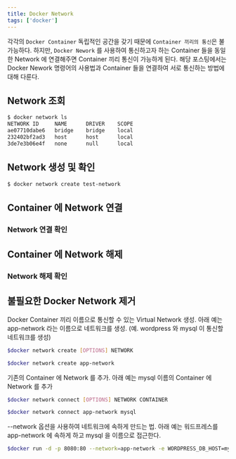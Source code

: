 ```yaml
---
title: Docker Network
tags: ['docker']
---
```


각각의 `Docker Container`  독립적인 공간을 갖기 때문에 `Container 끼리의 통신`은 불가능하다. 하지만, `Docker Nework` 를 사용하여 통신하고자 하는 Container 들을 동일한 Network 에 연결해주면 Container 끼리 통신이 가능하게 된다.  해당 포스팅에서는 Docker Nework 명령어의 사용법과 Container 들을 연결하여 서로 통신하는 방법에 대해 다룬다.

## Network 조회 
```bash
$ docker network ls
NETWORK ID     NAME      DRIVER    SCOPE
ae07710dabe6   bridge    bridge    local
232402bf2ad3   host      host      local
3de7e3b06e4f   none      null      local
```

## Network 생성 및 확인
```bash
$ docker network create test-network
```

## Container 에 Network 연결

### Network 연결 확인
## Container 에 Network 해제
### Network 해제 확인
## 불필요한 Docker Network 제거

Docker Container 끼리 이름으로 통신할 수 있는 Virtual Network 생성. 아래 예는
app-network 라는 이름으로 네트워크를 생성. (예. wordpress 와 mysql 이 통신할 네트워크를 생성)

```bash
$docker network create [OPTIONS] NETWORK

$docker network create app-network           
```

기존의 Container 에 Network 를 추가. 아래 예는 mysql 이름의 Container 에 Network 를 추가

```bash
$docker network connect [OPTIONS] NETWORK CONTAINER

$docker network connect app-network mysql   
```

--network 옵션을 사용하여 네트워크에 속하게 만드는 법.
아래 예는 워드프레스를 app-network 에 속하게 하고 mysql 을 이름으로 접근한다.

```bash
$docker run -d -p 8080:80 --network=app-network -e WORDPRESS_DB_HOST=mysql -e WORDPRESS_DB_NAME=wp -e WORDPRESS_DB_USER=wp -e WORDPRESS_DB_PASSWORD=wp wordpress
```
